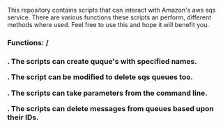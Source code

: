  This repository contains scripts that can interact with Amazon's aws sqs service. There are various functions these scripts an perform, different methods where used. Feel free to use this and hope it will benefit you. 
 <h3> Functions: /<h3><p>
 <p>. The scripts can create quque's with specified names.
 <p>. The script can be modified to delete sqs queues too.
 <p>. The scripts can take parameters from the command line.
 <p>. The scripts can delete messages from queues based upon their IDs.
